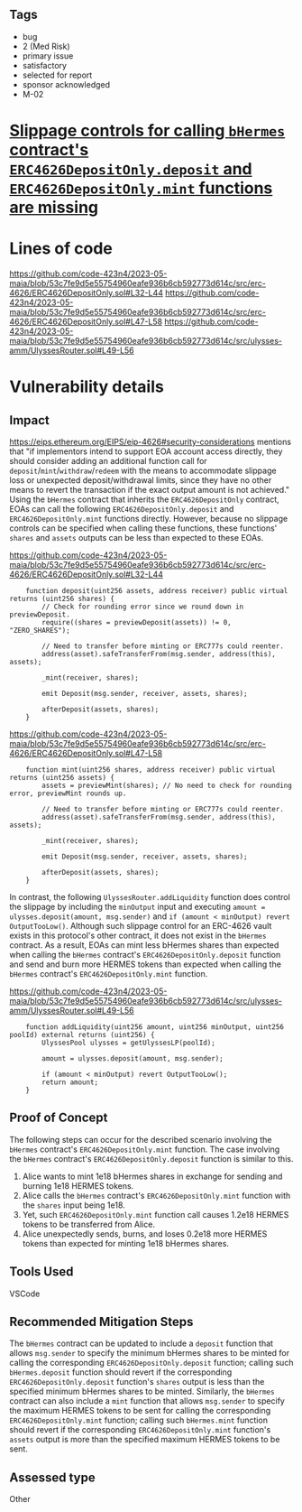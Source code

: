 ## Tags

- bug
- 2 (Med Risk)
- primary issue
- satisfactory
- selected for report
- sponsor acknowledged
- M-02

# [Slippage controls for calling `bHermes` contract's `ERC4626DepositOnly.deposit` and `ERC4626DepositOnly.mint` functions are missing](https://github.com/code-423n4/2023-05-maia-findings/issues/901) 

# Lines of code

https://github.com/code-423n4/2023-05-maia/blob/53c7fe9d5e55754960eafe936b6cb592773d614c/src/erc-4626/ERC4626DepositOnly.sol#L32-L44
https://github.com/code-423n4/2023-05-maia/blob/53c7fe9d5e55754960eafe936b6cb592773d614c/src/erc-4626/ERC4626DepositOnly.sol#L47-L58
https://github.com/code-423n4/2023-05-maia/blob/53c7fe9d5e55754960eafe936b6cb592773d614c/src/ulysses-amm/UlyssesRouter.sol#L49-L56


# Vulnerability details

## Impact
https://eips.ethereum.org/EIPS/eip-4626#security-considerations mentions that "if implementors intend to support EOA account access directly, they should consider adding an additional function call for `deposit`/`mint`/`withdraw`/`redeem` with the means to accommodate slippage loss or unexpected deposit/withdrawal limits, since they have no other means to revert the transaction if the exact output amount is not achieved." Using the `bHermes` contract that inherits the `ERC4626DepositOnly` contract, EOAs can call the following `ERC4626DepositOnly.deposit` and `ERC4626DepositOnly.mint` functions directly. However, because no slippage controls can be specified when calling these functions, these functions' `shares` and `assets` outputs can be less than expected to these EOAs.

https://github.com/code-423n4/2023-05-maia/blob/53c7fe9d5e55754960eafe936b6cb592773d614c/src/erc-4626/ERC4626DepositOnly.sol#L32-L44
```solidity
    function deposit(uint256 assets, address receiver) public virtual returns (uint256 shares) {
        // Check for rounding error since we round down in previewDeposit.
        require((shares = previewDeposit(assets)) != 0, "ZERO_SHARES");

        // Need to transfer before minting or ERC777s could reenter.
        address(asset).safeTransferFrom(msg.sender, address(this), assets);

        _mint(receiver, shares);

        emit Deposit(msg.sender, receiver, assets, shares);

        afterDeposit(assets, shares);
    }
```

https://github.com/code-423n4/2023-05-maia/blob/53c7fe9d5e55754960eafe936b6cb592773d614c/src/erc-4626/ERC4626DepositOnly.sol#L47-L58
```solidity
    function mint(uint256 shares, address receiver) public virtual returns (uint256 assets) {
        assets = previewMint(shares); // No need to check for rounding error, previewMint rounds up.

        // Need to transfer before minting or ERC777s could reenter.
        address(asset).safeTransferFrom(msg.sender, address(this), assets);

        _mint(receiver, shares);

        emit Deposit(msg.sender, receiver, assets, shares);

        afterDeposit(assets, shares);
    }
```

In contrast, the following `UlyssesRouter.addLiquidity` function does control the slippage by including the `minOutput` input and executing `amount = ulysses.deposit(amount, msg.sender)` and `if (amount < minOutput) revert OutputTooLow()`. Although such slippage control for an ERC-4626 vault exists in this protocol's other contract, it does not exist in the `bHermes` contract. As a result, EOAs can mint less bHermes shares than expected when calling the `bHermes` contract's `ERC4626DepositOnly.deposit` function and send and burn more HERMES tokens than expected when calling the `bHermes` contract's `ERC4626DepositOnly.mint` function.

https://github.com/code-423n4/2023-05-maia/blob/53c7fe9d5e55754960eafe936b6cb592773d614c/src/ulysses-amm/UlyssesRouter.sol#L49-L56
```solidity
    function addLiquidity(uint256 amount, uint256 minOutput, uint256 poolId) external returns (uint256) {
        UlyssesPool ulysses = getUlyssesLP(poolId);

        amount = ulysses.deposit(amount, msg.sender);

        if (amount < minOutput) revert OutputTooLow();
        return amount;
    }
```

## Proof of Concept
The following steps can occur for the described scenario involving the `bHermes` contract's `ERC4626DepositOnly.mint` function. The case involving the `bHermes` contract's `ERC4626DepositOnly.deposit` function is similar to this.
1. Alice wants to mint 1e18 bHermes shares in exchange for sending and burning 1e18 HERMES tokens.
2. Alice calls the `bHermes` contract's `ERC4626DepositOnly.mint` function with the `shares` input being 1e18.
3. Yet, such `ERC4626DepositOnly.mint` function call causes 1.2e18 HERMES tokens to be transferred from Alice.
4. Alice unexpectedly sends, burns, and loses 0.2e18 more HERMES tokens than expected for minting 1e18 bHermes shares.

## Tools Used
VSCode

## Recommended Mitigation Steps
The `bHermes` contract can be updated to include a `deposit` function that allows `msg.sender` to specify the minimum bHermes shares to be minted for calling the corresponding `ERC4626DepositOnly.deposit` function; calling such `bHermes.deposit` function should revert if the corresponding `ERC4626DepositOnly.deposit` function's `shares` output is less than the specified minimum bHermes shares to be minted. Similarly, the `bHermes` contract can also include a `mint` function that allows `msg.sender` to specify the maximum HERMES tokens to be sent for calling the corresponding `ERC4626DepositOnly.mint` function; calling such `bHermes.mint` function should revert if the corresponding `ERC4626DepositOnly.mint` function's `assets` output is more than the specified maximum HERMES tokens to be sent.


## Assessed type

Other